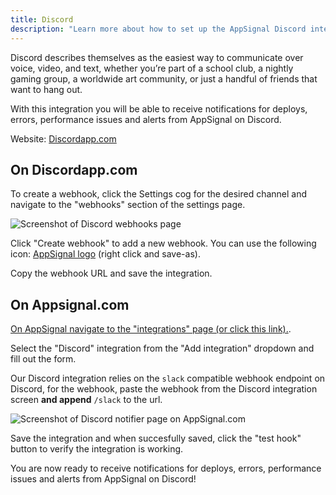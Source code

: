 ```yaml
---
title: Discord
description: "Learn more about how to set up the AppSignal Discord integration."
---
```


Discord describes themselves as the easiest way to communicate over voice, video, and text, whether you’re part of a school club, a nightly gaming group, a worldwide art community, or just a handful of friends that want to hang out.

With this integration you will be able to receive notifications for deploys, errors, performance issues and alerts from AppSignal on Discord.

Website: [Discordapp.com](https://discordapp.com)

## On Discordapp.com

To create a webhook, click the Settings cog for the desired channel and navigate to the "webhooks" section of the settings page.

![Screenshot of Discord webhooks page](/assets/images/screenshots/discord/discord-screenshot1.png)

Click "Create webhook" to add a new webhook. You can use the following icon: [AppSignal logo](/assets/images/screenshots/discord/appsignal-logo-square.png) (right click and save-as).

Copy the webhook URL and save the integration.

## On Appsignal.com

[On AppSignal navigate to the "integrations" page (or click this link).](https://appsignal.com/redirect-to/app?to=notifiers).

Select the "Discord" integration from the "Add integration" dropdown and fill out the form.

Our Discord integration relies on the `slack` compatible webhook endpoint on Discord, for the webhook, paste the webhook from the Discord integration screen **and append** `/slack` to the url.

![Screenshot of Discord notifier page on AppSignal.com](/assets/images/screenshots/discord/discord-screenshot3.png)

Save the integration and when succesfully saved, click the "test hook" button to verify the integration is working.

You are now ready to receive notifications for deploys, errors, performance issues and alerts from AppSignal on Discord!
